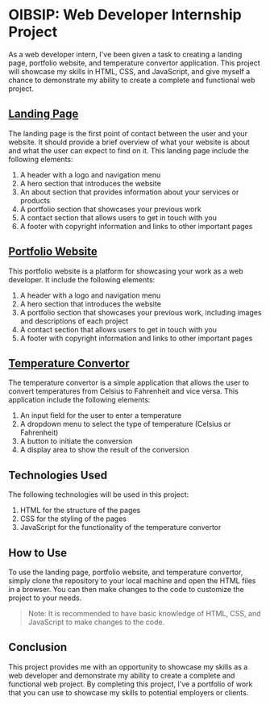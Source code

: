 # OIBSIP: Web Developer Internship Project
As a web developer intern, I've been given a task to creating a landing page, portfolio website, and temperature convertor application. This project will showcase my skills in HTML, CSS, and JavaScript, and give myself a chance to demonstrate my ability to create a complete and functional web project.

## [Landing Page](https://github.com/thakorvedika/oibsip_1/blob/main/task1.txt)
The landing page is the first point of contact between the user and your website. It should provide a brief overview of what your website is about and what the user can expect to find on it. This landing page include the following elements:

1. A header with a logo and navigation menu
2. A hero section that introduces the website
3. An about section that provides information about your services or products
4. A portfolio section that showcases your previous work
5. A contact section that allows users to get in touch with you
6. A footer with copyright information and links to other important pages

## [Portfolio Website](https://github.com/thakorvedika/oibsip_1/blob/main/task2.txt)
This portfolio website is a platform for showcasing your work as a web developer. It include the following elements:

1. A header with a logo and navigation menu
2. A hero section that introduces the website
3. A portfolio section that showcases your previous work, including images and descriptions of each project
4. A contact section that allows users to get in touch with you
5. A footer with copyright information and links to other important pages

## [Temperature Convertor](https://github.com/thakorvedika/oibsip_1/blob/main/task3.txt)
The temperature convertor is a simple application that allows the user to convert temperatures from Celsius to Fahrenheit and vice versa. This application include the following elements:

1. An input field for the user to enter a temperature
2. A dropdown menu to select the type of temperature (Celsius or Fahrenheit)
3. A button to initiate the conversion
4. A display area to show the result of the conversion

## Technologies Used
The following technologies will be used in this project:

1. HTML for the structure of the pages
2. CSS for the styling of the pages
3. JavaScript for the functionality of the temperature convertor

## How to Use
To use the landing page, portfolio website, and temperature convertor, simply clone the repository to your local machine and open the HTML files in a browser. You can then make changes to the code to customize the project to your needs.

> Note: It is recommended to have basic knowledge of HTML, CSS, and JavaScript to make changes to the code.

## Conclusion
This project provides me with an opportunity to showcase my skills as a web developer and demonstrate my ability to create a complete and functional web project. By completing this project, I've a portfolio of work that you can use to showcase my skills to potential employers or clients.
